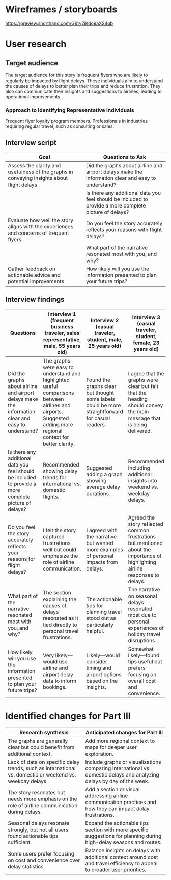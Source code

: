 # Wireframes / storyboards
https://preview.shorthand.com/G9ty2iKdo9aXS4qb

# User research 

## Target audience

The target audience for this story is frequent flyers who are likely to regularly be impacted by flight delays. These individuals aim to understand the causes of delays to better plan their trips and reduce frustration. They also can communicate their insights and suggestions to airlines, leading to operational improvements.

### Approach to Identifying Representative Individuals
Frequent flyer loyalty program members.
Professionals in industries requiring regular travel, such as consulting or sales.

## Interview script

| Goal | Questions to Ask |
|------|------------------|
| Assess the clarity and usefulness of the graphs in conveying insights about flight delays | Did the graphs about airline and airport delays make the information clear and easy to understand? |
|      | Is there any additional data you feel should be included to provide a more complete picture of delays? |
| Evaluate how well the story aligns with the experiences and concerns of frequent flyers | Do you feel the story accurately reflects your reasons with flight delays? |
|      | What part of the narrative resonated most with you, and why? |
| Gather feedback on actionable advice and potential improvements | How likely will you use the information presented to plan your future trips? |


## Interview findings

| Questions               | Interview 1 (frequent business traveler, sales representative, male, 55 years old) | Interview 2 (casual traveler, student, male, 25 years old) | Interview 3 (casual traveler, student, female, 23 years old) |
|-------------------------|--------------------------------|-------------|-------------|
| Did the graphs about airline and airport delays make the information clear and easy to understand? | The graphs were easy to understand and highlighted useful comparisons between airlines and airports. Suggested adding more regional context for better clarity. | Found the graphs clear but thought some labels could be more straightforward for casual readers. | I agree that the graphs were clear but felt that the heading should convey the main message that is being delivered. |
| Is there any additional data you feel should be included to provide a more complete picture of delays? | Recommended showing delay trends for international vs. domestic flights. | Suggested adding a graph showing average delay durations. | Recommended including additional insights into weekend vs. weekday delays. |
| Do you feel the story accurately reflects your reasons for flight delays? | I felt the story captured frustrations well but could emphasize the role of airline communication. | I agreed with the narrative but wanted more examples of personal impacts from delays. | Agreed the story reflected common frustrations but mentioned about the importance of highlighting airline responses to delays. |
| What part of the narrative resonated most with you, and why?| The section explaining the causes of delays resonated as it tied directly to personal travel frustrations. | The actionable tips for planning travel stood out as particularly helpful. | The narrative on seasonal delays resonated most due to personal experiences of holiday travel disruptions. |
| How likely will you use the information presented to plan your future trips? | Very likely—would use airline and airport delay data to inform bookings. | Likely—would consider timing and airport options based on the insights. | Somewhat likely—found tips useful but prefers focusing on overall cost and convenience. |

# Identified changes for Part III

| Research synthesis                       | Anticipated changes for Part III                                                |
|------------------------------------------|---------------------------------------------------------------------------------|
| The graphs are generally clear but could benefit from additional context. | Add more regional context to maps for deeper user exploration. |
| Lack of data on specific delay trends, such as international vs. domestic or weekend vs. weekday delays. | Include graphs or visualizations comparing international vs. domestic delays and analyzing delays by day of the week. |
| The story resonates but needs more emphasis on the role of airline communication during delays. | Add a section or visual addressing airline communication practices and how they can impact delay frustrations. |
| Seasonal delays resonate strongly, but not all users found actionable tips sufficient. | Expand the actionable tips section with more specific suggestions for planning during high-delay seasons and routes. |
| Some users prefer focusing on cost and convenience over delay statistics. | Balance insights on delays with additional context around cost and travel efficiency to appeal to broader user priorities. |
